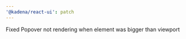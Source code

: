 ```yaml
---
'@kadena/react-ui': patch
---
```


Fixed Popover not rendering when element was bigger than viewport
